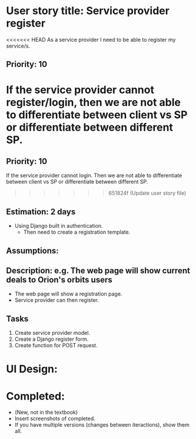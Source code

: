 # User story title: Service provider register
<<<<<<< HEAD
As a service provider I need to be able to register my service/s.

## Priority: 10
If the service provider cannot register/login, then we are not able to differentiate between client vs SP or differentiate between different SP.
=======

## Priority: 10
If the service provider cannot login. Then we are not able to differentiate between client vs SP or differentiate between different SP.
>>>>>>> 651824f (Update user story file)

## Estimation: 2 days
- Using Django built in authentication.
    - Then need to create a registration template.

## Assumptions:

## Description: e.g. The web page will show current deals to Orion's orbits users
- The web page will show a registration page.
- Service provider can then register.

## Tasks
1. Create service provider model.
2. Create a Django register form.
3. Create function for POST request. 

# UI Design:

# Completed:
* (New, not in the textbook) 
* Insert screenshots of completed. 
* If you have multiple versions (changes between iteractions), show them all.


